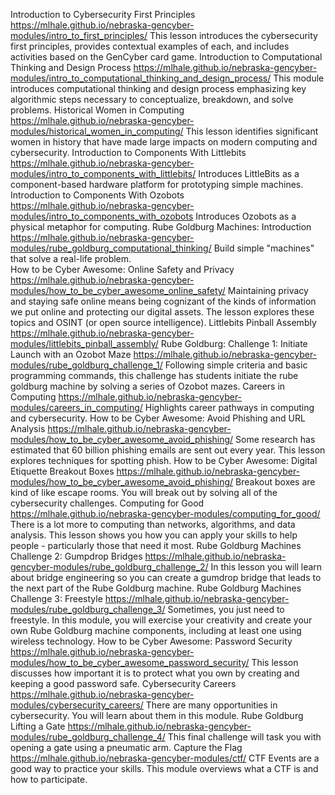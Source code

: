 <!-- tab separated syntax: title (required)	 link_to_module_root (required)	 short description (optional)  -->
Introduction to Cybersecurity First Principles	https://mlhale.github.io/nebraska-gencyber-modules/intro_to_first_principles/	This lesson introduces the cybersecurity first principles, provides contextual examples of each, and includes activities based on the GenCyber card game.
Introduction to Computational Thinking and Design Process	https://mlhale.github.io/nebraska-gencyber-modules/intro_to_computational_thinking_and_design_process/	This module introduces computational thinking and design process emphasizing key algorithmic steps necessary to conceptualize, breakdown, and solve problems. 
Historical Women in Computing	https://mlhale.github.io/nebraska-gencyber-modules/historical_women_in_computing/	This lesson identifies significant women in history that have made large impacts on modern computing and cybersecurity.
Introduction to Components With Littlebits	https://mlhale.github.io/nebraska-gencyber-modules/intro_to_components_with_littlebits/	Introduces LittleBits as a component-based hardware platform for prototyping simple machines. 
Introduction to Components With Ozobots	https://mlhale.github.io/nebraska-gencyber-modules/intro_to_components_with_ozobots	Introduces Ozobots as a physical metaphor for computing.
Rube Goldburg Machines: Introduction	https://mlhale.github.io/nebraska-gencyber-modules/rube_goldburg_computational_thinking/	Build simple "machines" that solve a real-life problem.  
How to be Cyber Awesome: Online Safety and Privacy	https://mlhale.github.io/nebraska-gencyber-modules/how_to_be_cyber_awesome_online_safety/	Maintaining privacy and staying safe online means being cognizant of the kinds of information we put online and protecting our digital assets. The lesson explores these topics and OSINT (or open source intelligence).
Littlebits Pinball Assembly	https://mlhale.github.io/nebraska-gencyber-modules/littlebits_pinball_assembly/ 
Rube Goldburg: Challenge 1: Initiate Launch with an Ozobot Maze	https://mlhale.github.io/nebraska-gencyber-modules/rube_goldburg_challenge_1/	Following simple criteria and basic programming commands, this challenge has students initiate the rube goldburg machine by solving a series of Ozobot mazes.
Careers in Computing	https://mlhale.github.io/nebraska-gencyber-modules/careers_in_computing/	Highlights career pathways in computing and cybersecurity. 
How to be Cyber Awesome: Avoid Phishing and URL Analysis	https://mlhale.github.io/nebraska-gencyber-modules/how_to_be_cyber_awesome_avoid_phishing/	Some research has estimated that 60 billion phishing emails are sent out every year. This lesson explores techniques for spotting phish.
How to be Cyber Awesome: Digital Etiquette Breakout Boxes	https://mlhale.github.io/nebraska-gencyber-modules/how_to_be_cyber_awesome_avoid_phishing/	Breakout boxes are kind of like escape rooms. You will break out by solving all of the cybersecurity challenges.
Computing for Good	https://mlhale.github.io/nebraska-gencyber-modules/computing_for_good/	There is a lot more to computing than networks, algorithms, and data analysis. This lesson shows you how you can apply your skills to help people - particularly those that need it most.
Rube Goldburg Machines Challenge 2: Gumpdrop Bridges	https://mlhale.github.io/nebraska-gencyber-modules/rube_goldburg_challenge_2/	In this lesson you will learn about bridge engineering so you can create a gumdrop bridge that leads to the next part of the Rube Goldburg machine.
Rube Goldburg Machines Challenge 3: Freestyle	https://mlhale.github.io/nebraska-gencyber-modules/rube_goldburg_challenge_3/	Sometimes, you just need to freestyle. In this module, you will exercise your creativity and create your own Rube Goldburg machine components, including at least one using wireless technology.
How to be Cyber Awesome: Password Security	https://mlhale.github.io/nebraska-gencyber-modules/how_to_be_cyber_awesome_password_security/	This lesson discusses how important it is to protect what you own by creating and keeping a good password safe.
Cybersecurity Careers	https://mlhale.github.io/nebraska-gencyber-modules/cybersecurity_careers/	There are many opportunities in cybersecurity. You will learn about them in this module.
Rube Goldburg Lifting a Gate	https://mlhale.github.io/nebraska-gencyber-modules/rube_goldburg_challenge_4/	This final challenge will task you with opening a gate using a pneumatic arm. 
Capture the Flag	https://mlhale.github.io/nebraska-gencyber-modules/ctf/	CTF Events are a good way to practice your skills. This module overviews what a CTF is and how to participate.
